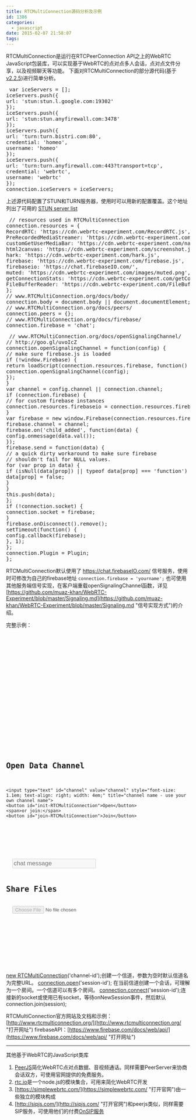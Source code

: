 ```yaml
---
title: RTCMultiConnection源码分析及示例
id: 1386
categories:
  - javascript
date: 2015-02-07 21:58:07
tags:
---
```


RTCMultiConnection是运行在RTCPeerConnection API之上的WebRTC JavaScript包装库，可以实现基于WebRTC的点对点多人会话，点对点文件分享，以及视频聊天等功能。
下面对RTCMultiConnection的部分源代码(基于 [v2.2.5](https://github.com/muaz-khan/RTCMultiConnection/blob/df1d23d155dfb0e9f4983581043d22d4794c45ae/RTCMultiConnection.js "v2.2.5源码查看"))进行简单分析。

<pre lang='javascript' line="1679">
 var iceServers = [];
iceServers.push({
url: 'stun:stun.l.google.com:19302'
});
iceServers.push({
url: 'stun:stun.anyfirewall.com:3478'
});
iceServers.push({
url: 'turn:turn.bistri.com:80',
credential: 'homeo',
username: 'homeo'
});
iceServers.push({
url: 'turn:turn.anyfirewall.com:443?transport=tcp',
credential: 'webrtc',
username: 'webrtc'
});
connection.iceServers = iceServers;
</pre>
上述源代码配置了STUN和TURN服务器，使用时可以用新的配置覆盖。这个地址列出了可用的 [STUN server list](https://gist.github.com/zziuni/3741933 "STUN server list")

<pre lang='javascript' line="1278">
 // resources used in RTCMultiConnection
connection.resources = {
RecordRTC: 'https://cdn.webrtc-experiment.com/RecordRTC.js',
PreRecordedMediaStreamer: 'https://cdn.webrtc-experiment.com/PreRecordedMediaStreamer.js',
customGetUserMediaBar: 'https://cdn.webrtc-experiment.com/navigator.customGetUserMediaBar.js',
html2canvas: 'https://cdn.webrtc-experiment.com/screenshot.js',
hark: 'https://cdn.webrtc-experiment.com/hark.js',
firebase: 'https://cdn.webrtc-experiment.com/firebase.js',
firebaseio: 'https://chat.firebaseIO.com/',
muted: 'https://cdn.webrtc-experiment.com/images/muted.png',
getConnectionStats: 'https://cdn.webrtc-experiment.com/getConnectionStats.js',
FileBufferReader: 'https://cdn.webrtc-experiment.com/FileBufferReader.js'
};
// www.RTCMultiConnection.org/docs/body/
connection.body = document.body || document.documentElement;
// www.RTCMultiConnection.org/docs/peers/
connection.peers = {};
// www.RTCMultiConnection.org/docs/firebase/
connection.firebase = 'chat';
</pre>

<pre lang='javascript' line="2451">
 // www.RTCMultiConnection.org/docs/openSignalingChannel/
// http://goo.gl/uvoIcZ
connection.openSignalingChannel = function(config) {
// make sure firebase.js is loaded
if (!window.Firebase) {
return loadScript(connection.resources.firebase, function() {
connection.openSignalingChannel(config);
});
}
var channel = config.channel || connection.channel;
if (connection.firebase) {
// for custom firebase instances
connection.resources.firebaseio = connection.resources.firebaseio.replace('//chat.', '//' + connection.firebase + '.');
}
var firebase = new window.Firebase(connection.resources.firebaseio + channel);
firebase.channel = channel;
firebase.on('child_added', function(data) {
config.onmessage(data.val());
});
firebase.send = function(data) {
// a quick dirty workaround to make sure firebase
// shouldn't fail for NULL values.
for (var prop in data) {
if (isNull(data[prop]) || typeof data[prop] === 'function') {
data[prop] = false;
}
}
this.push(data);
};
if (!connection.socket) {
connection.socket = firebase;
}
firebase.onDisconnect().remove();
setTimeout(function() {
config.callback(firebase);
}, 1);
};
connection.Plugin = Plugin;
};
</pre>

RTCMultiConnection默认使用了 https://chat.firebaseIO.com/ 信号服务，使用时可修改为自己的firebase地址 `connection.firebase = 'yourname';`
也可使用其他服务端信号实现，在客户端重载openSignalingChannel函数，详见 [https://github.com/muaz-khan/WebRTC-Experiment/blob/master/Signaling.md](https://github.com/muaz-khan/WebRTC-Experiment/blob/master/Signaling.md "信号实现方式")的介绍。

完整示例：
<pre lang='javascript'>
<!DOCTYPE html>
<!--

-->

<html>

<head>
  <meta charset="utf-8">
  <title>利用RTCMultiConnection进行基于WebRTC的实时多人点对点文字聊天和文件分享</title>
  <script src="http://www.webrtc-experiment.com/firebase.js"></script>
  <script src="http://www.webrtc-experiment.com/RTCMultiConnection.js"></script>
  <script src="http://www.webrtc-experiment.com/FileBufferReader.js"></script>
</head>

<body>
  <section>

## Open Data Channel

    <input type="text" id="channel" value="channel" style="font-size: 1.1em; text-align: right; width: 4em;" title="channel name - use your own channel name">
    <button id="init-RTCMultiConnection">Open</button>
    <span>or join:</span>
    <button id="join-RTCMultiConnection">Join</button>
  </section>

  <div id="chat-output"></div>
  <input type="text" id="chat-input" style="font-size: 1.2em;" placeholder="chat message" disabled>

## Share Files

  <input type="file" id="file" disabled>

  <div id="file-progress"></div>

  <script>
        var d = document;
        d.$ = document.getElementById;
        d.$('channel').value = Math.round(Math.random() * 60535) + 500000;
        var connection = new RTCMultiConnection();

        connection.session = {
            data: true
        };

        var iceServers = [];
		iceServers.push({
            url: 'stun:stun.services.mozilla.com'
        });

		/* Google服务不通
        iceServers.push({
            url: 'stun:stun.l.google.com:19302'
        });

        iceServers.push({
            url: 'stun:stun.anyfirewall.com:3478'
        });
*/
        iceServers.push({
            url: 'turn:turn.bistri.com:80',
            credential: 'homeo',
            username: 'homeo'
        });

        iceServers.push({
            url: 'turn:turn.anyfirewall.com:443?transport=tcp',
            credential: 'webrtc',
            username: 'webrtc'
        });

        connection.iceServers = iceServers;

        // [optional] onmessage/onopen is for sending/receiving data/text
        connection.onmessage = function(e) {
            appendDIV(e.data);
        };

        connection.onopen = function() {
            if (d.$('chat-input')) d.$('chat-input').disabled = false;
            if (d.$('file')) d.$('file').disabled = false;

            if (d.$('init-RTCMultiConnection')) d.$('init-RTCMultiConnection').disabled = true;
        };

		connection.onerror = function (e) {
			// e.userid
			// e.extra
			 console.log(e);
		}

        d.$('init-RTCMultiConnection').onclick = function() {
            connection.open(d.$('channel').value || 'channel');
            d.$('join-RTCMultiConnection').disabled = true;
            d.$('init-RTCMultiConnection').disabled = true;
        };

        d.$('join-RTCMultiConnection').onclick = function() {
            connection.connect(d.$('channel').value || 'channel');
            d.$('join-RTCMultiConnection').disabled = true;
            d.$('init-RTCMultiConnection').disabled = true;
        };

        d.$('file').onchange = function() {
            var file = this.files[0];
            connection.send(file);
        };

        var chatOutput = d.$('chat-output');

        connection.body = d.$('file-progress');

        function appendDIV(data) {
            var div = document.createElement('div');
            div.innerHTML = data;

            chatOutput.insertBefore(div, chatOutput.firstChild);

            div.tabIndex = 0;
            div.focus();
        }

        d.$('chat-input').onkeypress = function(e) {
            if (e.keyCode !== 13 || !this.value) return;
            appendDIV(this.value);
            connection.send(this.value);
            this.value = '';
            this.focus();
        };
  </script>
</body>

</html>
</pre>

[new RTCMultiConnection](http://www.rtcmulticonnection.org/docs/constructor/ "构造函数")('channel-id');创建一个信道，参数为空时默认信道名为完整URL。
[connection.open](http://www.rtcmulticonnection.org/docs/open/ "创建会话")('session-id'); 在当前信道创建一个会话，可理解为一个房间。一个信道可以有多个房间。
[connection.connect](http://www.rtcmulticonnection.org/docs/connect/ "连接会话")('session-id');连接新的socket或使用已有socket，等待onNewSession事件，然后默认connection.join(session);

RTCMultiConnection官方网站及文档和示例：[http://www.rtcmulticonnection.org/](http://www.rtcmulticonnection.org/ "打开网址")
firebaseAPI：[https://www.firebase.com/docs/web/api/](https://www.firebase.com/docs/web/api/ "打开网址")

* * *

其他基于WebRTC的JavaScript类库

1.  [PeerJS](http://peerjs.com/ "打开官网")简化WebRTC点对点数据、音视频通话。同样需要PeerServer来协商会话双方，可使用官网提供的免费服务。
2.  [rtc.io](https://rtc.io/ "打开官网")是一个node.js的模块集合，可用来简化WebRTC开发
3.  [https://simplewebrtc.com/](https://simplewebrtc.com/ "打开官网")由一些独立的模块构成
4.  [http://sipjs.com/](http://sipjs.com/ "打开官网")和peerjs类似，同样需要SIP服务，可使用他们的付费[OnSIP服务](https://signup.onsip.com/sipjs "注册OnSIP服务")